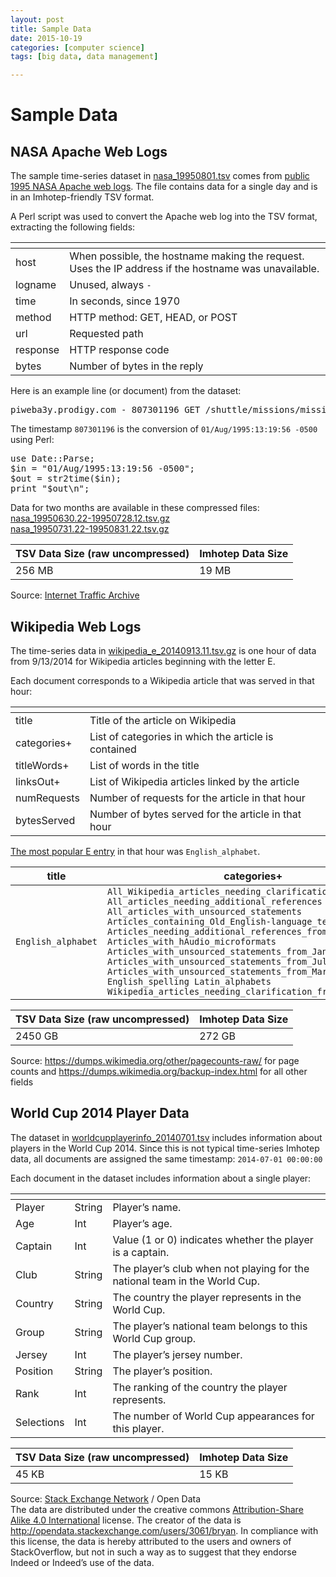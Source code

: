```yaml
---
layout: post
title: Sample Data
date: 2015-10-19
categories: [computer science]
tags: [big data, data management]

---
```


<h1>Sample Data</h1>                

<h2 id="nasa-apache-web-logs">NASA Apache Web Logs</h2>

<p>The sample time-series dataset in <a href="http://indeedeng.github.io/imhotep/files/nasa_19950801.tsv">nasa_19950801.tsv</a> comes from <a href="http://ita.ee.lbl.gov/html/contrib/NASA-HTTP.html">public 1995 NASA Apache web logs</a>. The file contains data for a single day and is in an Imhotep-friendly TSV format.</p>

<p>A Perl script was used to convert the Apache web log into the TSV format, extracting the following fields:</p>

<table><thead>
<tr>
<th></th>
<th></th>
</tr>
</thead><tbody>
<tr>
<td>host</td>
<td>When possible, the hostname making the request. Uses the IP address if the hostname was unavailable.</td>
</tr>
<tr>
<td>logname</td>
<td>Unused, always <code>-</code></td>
</tr>
<tr>
<td>time</td>
<td>In seconds, since 1970</td>
</tr>
<tr>
<td>method</td>
<td>HTTP method: GET, HEAD, or POST</td>
</tr>
<tr>
<td>url</td>
<td>Requested path</td>
</tr>
<tr>
<td>response</td>
<td>HTTP response code</td>
</tr>
<tr>
<td>bytes</td>
<td>Number of bytes in the reply</td>
</tr>
</tbody></table>

<p>Here is an example line (or document) from the dataset:</p>

<pre>piweba3y.prodigy.com - 807301196 GET /shuttle/missions/missions.html 200 8677</pre>

<p>The timestamp <code>807301196</code> is the conversion of <code>01/Aug/1995:13:19:56 -0500</code> using Perl:</p>

<pre>use Date::Parse;
$in = "01/Aug/1995:13:19:56 -0500";
$out = str2time($in);
print "$out\n";</pre>

<p>Data for two months are available in these compressed files:<br>
<a href="http://indeedeng.github.io/imhotep/files/nasa_19950630.22-19950728.12.tsv.gz">nasa_19950630.22-19950728.12.tsv.gz</a><br>
<a href="http://indeedeng.github.io/imhotep/files/nasa_19950731.22-19950831.22.tsv.gz">nasa_19950731.22-19950831.22.tsv.gz</a></p>

<table><thead>
<tr>
<th>TSV Data Size (raw uncompressed)</th>
<th>Imhotep Data Size</th>
</tr>
</thead><tbody>
<tr>
<td>256 MB</td>
<td>19 MB</td>
</tr>
</tbody></table>

<p>Source: <a href="http://ita.ee.lbl.gov/html/contrib/NASA-HTTP.html">Internet Traffic Archive</a></p>

<h2 id="wikipedia-web-logs">Wikipedia Web Logs</h2>

<p>The time-series data in <a href="http://indeedeng.github.io/imhotep/files/wikipedia_e_20140913.11.tsv.gz">wikipedia_e_20140913.11.tsv.gz</a> is one hour of data from 9/13/2014 for Wikipedia articles beginning with the letter E. </p>

<p>Each document corresponds to a Wikipedia article that was served in that hour:</p>

<table><thead>
<tr>
<th></th>
<th></th>
</tr>
</thead><tbody>
<tr>
<td>title</td>
<td>Title of the article on Wikipedia</td>
</tr>
<tr>
<td>categories+</td>
<td>List of categories in which the article is contained</td>
</tr>
<tr>
<td>titleWords+</td>
<td>List of words in the title</td>
</tr>
<tr>
<td>linksOut+</td>
<td>List of Wikipedia articles linked by the article</td>
</tr>
<tr>
<td>numRequests</td>
<td>Number of requests for the article in that hour</td>
</tr>
<tr>
<td>bytesServed</td>
<td>Number of bytes served for the article in that hour</td>
</tr>
</tbody></table>

<p><a href="http://54.214.252.202/iql/#q%5B%5D=from+wikipedia+%222014-09-13+11%3A00%3A00%22+%222014-09-13+12%3A00%3A00%22+where+title%3D%7E%22E.*%22+group+by+title%5B10+by+numRequests%5D+select+numRequests&amp;view=table&amp;table_sort%5B0%5D%5B%5D=2&amp;table_sort%5B0%5D%5B%5D=desc">The most popular E entry</a> in that hour was <code>English_alphabet</code>.</p>

<table><thead>
<tr>
<th>title</th>
<th>categories+</th>
<th>titleWords+</th>
<th>linksOut+</th>
<th>numRequests</th>
<th>bytesServed</th>
</tr>
</thead><tbody>
<tr>
<td><span class="smallcode"><code>English_alphabet</code></span></td>
<td><span class="xscode"><code>All_Wikipedia_articles_needing_clarification All_articles_needing_additional_references All_articles_with_unsourced_statements Articles_containing_Old_English-language_text Articles_needing_additional_references_from_June_2011 Articles_with_hAudio_microformats Articles_with_unsourced_statements_from_January_2011 Articles_with_unsourced_statements_from_July_2010 Articles_with_unsourced_statements_from_March_2014 English_spelling Latin_alphabets Wikipedia_articles_needing_clarification_from_August_2013</code></span></td>
<td><span class="smallcode"><code>English alphabet</code></span></td>
<td><span class="xscode"><a href="http://demo.imhotep.works/iql/#q[]=from+wikipedia+%222014-09-13+11%3A00%3A00%22+%222014-09-13+12%3A00%3A00%22+where+title%3D%22English_alphabet%22+group+by+linksOut&amp;view=table&amp;table_sort[0][]=2&amp;table_sort[0][]=desc"><code>A Adjective Aircraft Alphabet_song American_English American_braille American_manual_alphabet Ampersand Anglo-Saxon_futhorc Anglo-Saxons Ansuz_(rune) Apostrophe B Body_cavity British_English Byrhtfert ...</code></a></span></td>
<td><span class="smallcode"><code>960</code></span></td>
<td><span class="smallcode"><code>21124206</code></span></td>
</tr>
</tbody></table>

<table><thead>
<tr>
<th>TSV Data Size (raw uncompressed)</th>
<th>Imhotep Data Size</th>
</tr>
</thead><tbody>
<tr>
<td>2450 GB</td>
<td>272 GB</td>
</tr>
</tbody></table>

<p>Source: <a href="https://dumps.wikimedia.org/other/pagecounts-raw/">https://dumps.wikimedia.org/other/pagecounts-raw/</a> for page counts and <a href="https://dumps.wikimedia.org/backup-index.html">https://dumps.wikimedia.org/backup-index.html</a> for all other fields</p>

<h2 id="world-cup-2014-player-data">World Cup 2014 Player Data</h2>

<p>The dataset in <a href="http://indeedeng.github.io/imhotep/files/worldcupplayerinfo_20140701.tsv">worldcupplayerinfo_20140701.tsv</a> includes information about players in the World Cup 2014. Since this is not typical time-series Imhotep data, all documents are assigned the same timestamp: <code>2014-07-01 00:00:00</code></p>

<p>Each document in the dataset includes information about a single player:</p>

<table><thead>
<tr>
<th></th>
<th></th>
<th></th>
</tr>
</thead><tbody>
<tr>
<td>Player</td>
<td>String</td>
<td>Player’s name.</td>
</tr>
<tr>
<td>Age</td>
<td>Int</td>
<td>Player’s age.</td>
</tr>
<tr>
<td>Captain</td>
<td>Int</td>
<td>Value (1 or 0) indicates whether the player is a captain.</td>
</tr>
<tr>
<td>Club</td>
<td>String</td>
<td>The player’s club when not playing for the national team in the World Cup.</td>
</tr>
<tr>
<td>Country</td>
<td>String</td>
<td>The country the player represents in the World Cup.</td>
</tr>
<tr>
<td>Group</td>
<td>String</td>
<td>The player’s national team belongs to this World Cup group.</td>
</tr>
<tr>
<td>Jersey</td>
<td>Int</td>
<td>The player’s jersey number.</td>
</tr>
<tr>
<td>Position</td>
<td>String</td>
<td>The player’s position.</td>
</tr>
<tr>
<td>Rank</td>
<td>Int</td>
<td>The ranking of the country the player represents.</td>
</tr>
<tr>
<td>Selections</td>
<td>Int</td>
<td>The number of World Cup appearances for this player.</td>
</tr>
</tbody></table>

<table><thead>
<tr>
<th>TSV Data Size (raw uncompressed)</th>
<th>Imhotep Data Size</th>
</tr>
</thead><tbody>
<tr>
<td>45 KB</td>
<td>15 KB</td>
</tr>
</tbody></table>

<p>Source: <a href="http://opendata.stackexchange.com/questions/1791/any-open-data-sets-for-the-football-world-cup-in-brazil-2014">Stack Exchange Network</a> / Open Data<br>
The data are distributed under the creative commons <a href="http://creativecommons.org/licenses/by-sa/4.0/">Attribution-Share Alike 4.0 International</a> license. The creator of the data is <a href="http://opendata.stackexchange.com/users/3061/bryan">http://opendata.stackexchange.com/users/3061/bryan</a>. In compliance with this license, the data is hereby attributed to the users and owners of StackOverflow, but not in such a way as to suggest that they endorse Indeed or Indeed’s use of the data.</p>